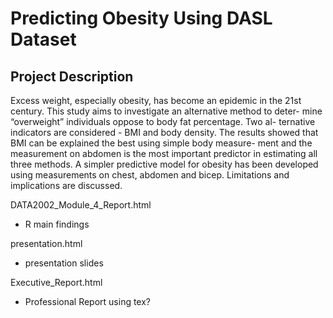 Predicting Obesity Using DASL Dataset
=======================================

Project Description
-------------------
Excess weight, especially obesity, has become an epidemic in the 21st century. This study aims to investigate an alternative method to deter- mine “overweight” individuals oppose to body fat percentage. Two al- ternative indicators are considered - BMI and body density. The results showed that BMI can be explained the best using simple body measure- ment and the measurement on abdomen is the most important predictor in estimating all three methods. A simpler predictive model for obesity has been developed using measurements on chest, abdomen and bicep. Limitations and implications are discussed.




DATA2002_Module_4_Report.html
- R main findings

presentation.html
- presentation slides

Executive_Report.html
- Professional Report using tex?
